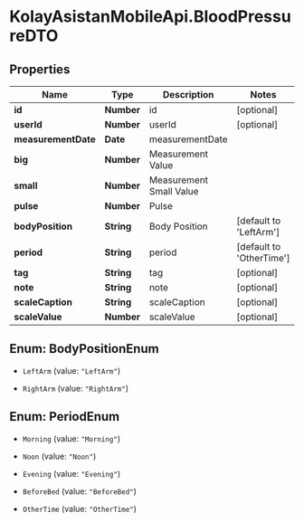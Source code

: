 # KolayAsistanMobileApi.BloodPressureDTO

## Properties

Name | Type | Description | Notes
------------ | ------------- | ------------- | -------------
**id** | **Number** | id | [optional] 
**userId** | **Number** | userId | [optional] 
**measurementDate** | **Date** | measurementDate | 
**big** | **Number** | Measurement Value | 
**small** | **Number** | Measurement Small Value | 
**pulse** | **Number** | Pulse | 
**bodyPosition** | **String** | Body Position | [default to &#39;LeftArm&#39;]
**period** | **String** | period | [default to &#39;OtherTime&#39;]
**tag** | **String** | tag | [optional] 
**note** | **String** | note | [optional] 
**scaleCaption** | **String** | scaleCaption | [optional] 
**scaleValue** | **Number** | scaleValue | [optional] 



## Enum: BodyPositionEnum


* `LeftArm` (value: `"LeftArm"`)

* `RightArm` (value: `"RightArm"`)





## Enum: PeriodEnum


* `Morning` (value: `"Morning"`)

* `Noon` (value: `"Noon"`)

* `Evening` (value: `"Evening"`)

* `BeforeBed` (value: `"BeforeBed"`)

* `OtherTime` (value: `"OtherTime"`)




